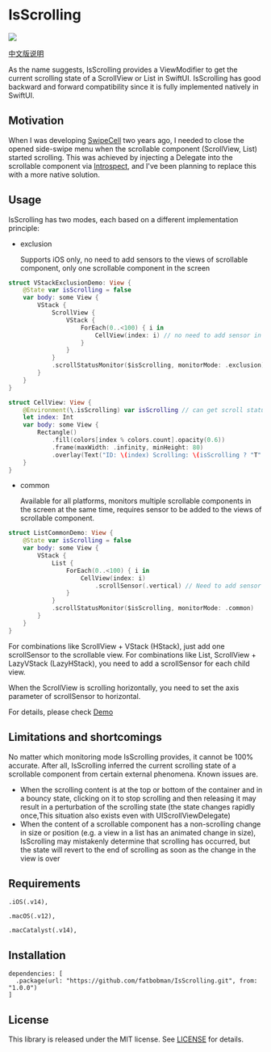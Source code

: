 # IsScrolling

![](https://img.shields.io/badge/Platform%20Compatibility-iOS%20|%20macOS%20|%20macCatalyst-red)

[中文版说明](https://github.com/fatbobman/IsScrolling/blob/main/READMECN.md)

As the name suggests, IsScrolling provides a ViewModifier to get the current scrolling state of a ScrollView or List in SwiftUI. IsScrolling has good backward and forward compatibility since it is fully implemented natively in SwiftUI.

## Motivation

When I was developing [SwipeCell](https://github.com/fatbobman/SwipeCell) two years ago, I needed to close the opened side-swipe menu when the scrollable component (ScrollView, List) started scrolling. This was achieved by injecting a Delegate into the scrollable component via [Introspect](https://github.com/siteline/SwiftUI-Introspect.git), and I've been planning to replace this with a more native solution. 

## Usage

IsScrolling has two modes, each based on a different implementation principle:

* exclusion

  Supports iOS only, no need to add sensors to the views of scrollable component, only one scrollable component in the screen

```swift
struct VStackExclusionDemo: View {
    @State var isScrolling = false
    var body: some View {
        VStack {
            ScrollView {
                VStack {
                    ForEach(0..<100) { i in
                        CellView(index: i) // no need to add sensor in exclusion mode
                    }
                }
            }
            .scrollStatusMonitor($isScrolling, monitorMode: .exclusion) // add scrollStatusMonitor to get scroll status
        }
    }
}

struct CellView: View {
    @Environment(\.isScrolling) var isScrolling // can get scroll status in scrollable content
    let index: Int
    var body: some View {
        Rectangle()
            .fill(colors[index % colors.count].opacity(0.6))
            .frame(maxWidth: .infinity, minHeight: 80)
            .overlay(Text("ID: \(index) Scrolling: \(isScrolling ? "T" : "F")"))
    }
}
```

* common

  Available for all platforms, monitors multiple scrollable components in the screen at the same time, requires sensor to be added to the views of scrollable component.

```swift
struct ListCommonDemo: View {
    @State var isScrolling = false
    var body: some View {
        VStack {
            List {
                ForEach(0..<100) { i in
                    CellView(index: i)
                        .scrollSensor(.vertical) // Need to add sensor for each subview
                }
            }
            .scrollStatusMonitor($isScrolling, monitorMode: .common)
        }
    }
}
```

For combinations like ScrollView + VStack (HStack), just add one scrollSensor to the scrollable view. For combinations like List, ScrollView + LazyVStack (LazyHStack), you need to add a scrollSensor for each child view.

When the ScrollView is scrolling horizontally, you need to set the axis parameter of scrollSensor to horizontal.

For details, please check [Demo](https://github.com/fatbobman/IsScrolling/tree/main/Demo)

## Limitations and shortcomings

No matter which monitoring mode IsScrolling provides, it cannot be 100% accurate. After all, IsScrolling inferred the current scrolling state of a scrollable component from certain external phenomena. Known issues are.

* When the scrolling content is at the top or bottom of the container and in a bouncy state, clicking on it to stop scrolling and then releasing it may result in a perturbation of the scrolling state (the state changes rapidly once,This situation also exists even with UIScrollViewDelegate)
* When the content of a scrollable component has a non-scrolling change in size or position (e.g. a view in a list has an animated change in size), IsScrolling may mistakenly determine that scrolling has occurred, but the state will revert to the end of scrolling as soon as the change in the view is over

## Requirements

```
.iOS(.v14),

.macOS(.v12),

.macCatalyst(.v14),
```

## Installation

```
dependencies: [
  .package(url: "https://github.com/fatbobman/IsScrolling.git", from: "1.0.0")
]
```

## License

This library is released under the MIT license. See [LICENSE](https://github.com/fatbobman/IsScrolling/blob/main/LICENSE) for details.
